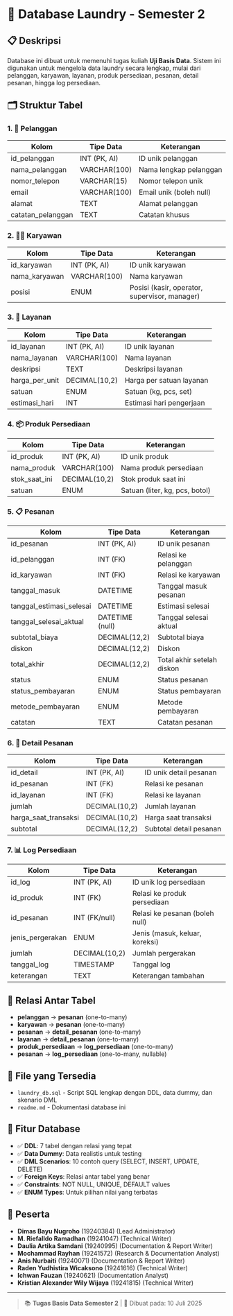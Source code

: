 # 🧺 Database Laundry - Semester 2

## 📋 Deskripsi
Database ini dibuat untuk memenuhi tugas kuliah **Uji Basis Data**. Sistem ini digunakan untuk mengelola data laundry secara lengkap, mulai dari pelanggan, karyawan, layanan, produk persediaan, pesanan, detail pesanan, hingga log persediaan.

## 🗂️ Struktur Tabel

### 1. 👤 **Pelanggan**
| Kolom            | Tipe Data         | Keterangan                |
|------------------|------------------|---------------------------|
| id_pelanggan     | INT (PK, AI)     | ID unik pelanggan         |
| nama_pelanggan   | VARCHAR(100)     | Nama lengkap pelanggan    |
| nomor_telepon    | VARCHAR(15)      | Nomor telepon unik        |
| email            | VARCHAR(100)     | Email unik (boleh null)   |
| alamat           | TEXT             | Alamat pelanggan          |
| catatan_pelanggan| TEXT             | Catatan khusus            |

### 2. 👨‍💼 **Karyawan**
| Kolom         | Tipe Data     | Keterangan            |
|---------------|--------------|-----------------------|
| id_karyawan   | INT (PK, AI) | ID unik karyawan      |
| nama_karyawan | VARCHAR(100) | Nama karyawan         |
| posisi        | ENUM         | Posisi (kasir, operator, supervisor, manager) |

### 3. 🧼 **Layanan**
| Kolom          | Tipe Data      | Keterangan                |
|----------------|---------------|---------------------------|
| id_layanan     | INT (PK, AI)  | ID unik layanan           |
| nama_layanan   | VARCHAR(100)  | Nama layanan              |
| deskripsi      | TEXT          | Deskripsi layanan         |
| harga_per_unit | DECIMAL(10,2) | Harga per satuan layanan  |
| satuan         | ENUM          | Satuan (kg, pcs, set)     |
| estimasi_hari  | INT           | Estimasi hari pengerjaan  |

### 4. 📦 **Produk Persediaan**
| Kolom         | Tipe Data      | Keterangan                |
|---------------|---------------|---------------------------|
| id_produk     | INT (PK, AI)  | ID unik produk            |
| nama_produk   | VARCHAR(100)  | Nama produk persediaan    |
| stok_saat_ini | DECIMAL(10,2) | Stok produk saat ini      |
| satuan        | ENUM          | Satuan (liter, kg, pcs, botol) |

### 5. 📋 **Pesanan**
| Kolom                  | Tipe Data         | Keterangan                        |
|------------------------|------------------|-----------------------------------|
| id_pesanan             | INT (PK, AI)     | ID unik pesanan                   |
| id_pelanggan           | INT (FK)         | Relasi ke pelanggan               |
| id_karyawan            | INT (FK)         | Relasi ke karyawan                |
| tanggal_masuk          | DATETIME         | Tanggal masuk pesanan             |
| tanggal_estimasi_selesai| DATETIME        | Estimasi selesai                  |
| tanggal_selesai_aktual | DATETIME (null)  | Tanggal selesai aktual            |
| subtotal_biaya         | DECIMAL(12,2)    | Subtotal biaya                    |
| diskon                 | DECIMAL(12,2)    | Diskon                            |
| total_akhir            | DECIMAL(12,2)    | Total akhir setelah diskon        |
| status                 | ENUM             | Status pesanan                    |
| status_pembayaran      | ENUM             | Status pembayaran                 |
| metode_pembayaran      | ENUM             | Metode pembayaran                 |
| catatan                | TEXT             | Catatan pesanan                   |

### 6. 📝 **Detail Pesanan**
| Kolom                | Tipe Data      | Keterangan                |
|----------------------|---------------|---------------------------|
| id_detail            | INT (PK, AI)  | ID unik detail pesanan    |
| id_pesanan           | INT (FK)      | Relasi ke pesanan         |
| id_layanan           | INT (FK)      | Relasi ke layanan         |
| jumlah               | DECIMAL(10,2) | Jumlah layanan            |
| harga_saat_transaksi | DECIMAL(10,2) | Harga saat transaksi      |
| subtotal             | DECIMAL(12,2) | Subtotal detail pesanan   |

### 7. 📊 **Log Persediaan**
| Kolom            | Tipe Data      | Keterangan                |
|------------------|---------------|---------------------------|
| id_log           | INT (PK, AI)  | ID unik log persediaan    |
| id_produk        | INT (FK)      | Relasi ke produk persediaan |
| id_pesanan       | INT (FK/null) | Relasi ke pesanan (boleh null) |
| jenis_pergerakan | ENUM          | Jenis (masuk, keluar, koreksi) |
| jumlah           | DECIMAL(10,2) | Jumlah pergerakan         |
| tanggal_log      | TIMESTAMP     | Tanggal log               |
| keterangan       | TEXT          | Keterangan tambahan       |

## 🔗 Relasi Antar Tabel
- **pelanggan** → **pesanan** (one-to-many)
- **karyawan** → **pesanan** (one-to-many)
- **pesanan** → **detail_pesanan** (one-to-many)
- **layanan** → **detail_pesanan** (one-to-many)
- **produk_persediaan** → **log_persediaan** (one-to-many)
- **pesanan** → **log_persediaan** (one-to-many, nullable)

## 📁 File yang Tersedia
- `laundry_db.sql` - Script SQL lengkap dengan DDL, data dummy, dan skenario DML
- `readme.md` - Dokumentasi database ini

## 🎯 Fitur Database
- ✅ **DDL**: 7 tabel dengan relasi yang tepat
- ✅ **Data Dummy**: Data realistis untuk testing
- ✅ **DML Scenarios**: 10 contoh query (SELECT, INSERT, UPDATE, DELETE)
- ✅ **Foreign Keys**: Relasi antar tabel yang benar
- ✅ **Constraints**: NOT NULL, UNIQUE, DEFAULT values
- ✅ **ENUM Types**: Untuk pilihan nilai yang terbatas

## 👥 Peserta
- **Dimas Bayu Nugroho** (19240384) (Lead Administrator)
- **M. Riefalldo Ramadhan** (19241047) (Technical Writer)
- **Daulia Artika Samdani** (19240995) (Documentation & Report Writer)
- **Mochammad Rayhan** (19241572) (Research & Documentation Analyst)
- **Anis Nurbaiti** (19240071) (Documentation & Report Writer)
- **Raden Yudhistira Wicaksono** (19241616) (Technical Writer)
- **Ichwan Fauzan** (19240621) (Documentation Analyst)
- **Kristian Alexander Wily Wijaya** (19241815) (Technical Writer)

---

> 📚 **Tugas Basis Data Semester 2** | 📅 Dibuat pada: 10 Juli 2025

